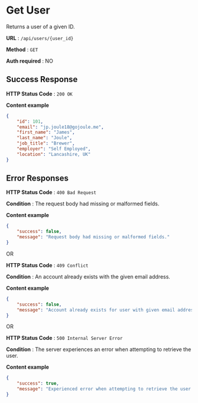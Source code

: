 # Get User

Returns a user of a given ID.

**URL** : `/api/users/{user_id}`

**Method** : `GET`

**Auth required** : NO

## Success Response

**HTTP Status Code** : `200 OK`

**Content example**

```json
{
	"id": 101,
	"email": "jp.joule18@gojoule.me",
	"first_name": "James",
	"last_name": "Joule",
	"job_title": "Brewer",
	"employer": "Self Employed",
	"location": "Lancashire, UK"
}
```

## Error Responses

**HTTP Status Code** : `400 Bad Request`

**Condition** : The request body had missing or malformed fields.

**Content example**

```json
{
	"success": false,
	"message": "Request body had missing or malformed fields."
}
```

OR

**HTTP Status Code** : `409 Conflict`

**Condition** : An account already exists with the given email address.

**Content example**

```json
{
	"success": false,
	"message": "Account already exists for user with given email address."
}
```

OR

**HTTP Status Code** : `500 Internal Server Error`

**Condition** : The server experiences an error when attempting to retrieve the user.

**Content example**

```json
{
	"success": true,
	"message": "Experienced error when attempting to retrieve the user."
}
```
